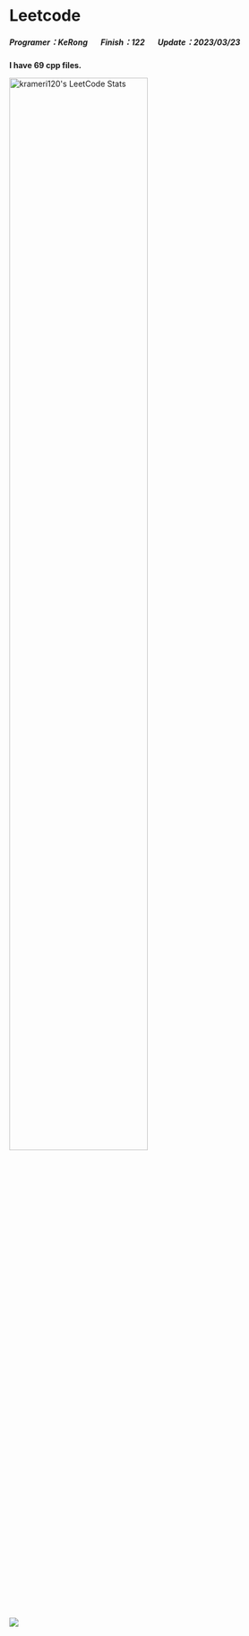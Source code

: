 # Leetcode
##### Programer：KeRong &nbsp;&nbsp;&nbsp;&nbsp;&nbsp;&nbsp;Finish：122 &nbsp;&nbsp;&nbsp;&nbsp;&nbsp;&nbsp;Update：2023/03/23

<!--  UPDATE_README:START -->
**I have 69 cpp files.**
<!-- UPDATE_README:END -->

<img src="https://stats.justsong.cn/api/leetcode/?username=krameri120&theme=jolly&hide_border=true" alt="krameri120's LeetCode Stats" width="70%" /> 

![](https://i.imgur.com/kApUvvh.gif)
